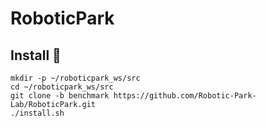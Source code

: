 # RoboticPark
## Install :book:
```
mkdir -p ~/roboticpark_ws/src
cd ~/roboticpark_ws/src
git clone -b benchmark https://github.com/Robotic-Park-Lab/RoboticPark.git
./install.sh
```
